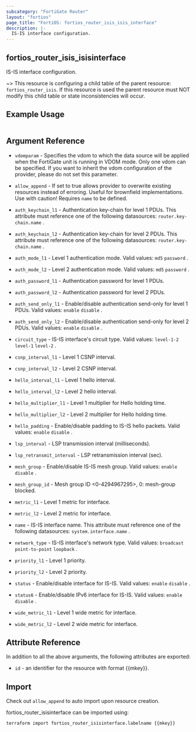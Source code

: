 ```yaml
---
subcategory: "FortiGate Router"
layout: "fortios"
page_title: "FortiOS: fortios_router_isis_isis_interface"
description: |-
  IS-IS interface configuration.
---
```


## fortios_router_isis_isisinterface
IS-IS interface configuration.

~> This resource is configuring a child table of the parent resource: `fortios_router_isis`. If this resource is used the parent resource must NOT modify this child table or state inconsistencies will occur.


## Example Usage

```hcl

```

## Argument Reference
* `vdomparam` - Specifies the vdom to which the data source will be applied when the FortiGate unit is running in VDOM mode. Only one vdom can be specified. If you want to inherit the vdom configuration of the provider, please do not set this parameter.
* `allow_append` - If set to true allows provider to overwrite existing resources instead of erroring. Useful for brownfield implementations. Use with caution! Requires `name` to be defined.

* `auth_keychain_l1` - Authentication key-chain for level 1 PDUs. This attribute must reference one of the following datasources: `router.key-chain.name` .
* `auth_keychain_l2` - Authentication key-chain for level 2 PDUs. This attribute must reference one of the following datasources: `router.key-chain.name` .
* `auth_mode_l1` - Level 1 authentication mode. Valid values: `md5` `password` .
* `auth_mode_l2` - Level 2 authentication mode. Valid values: `md5` `password` .
* `auth_password_l1` - Authentication password for level 1 PDUs.
* `auth_password_l2` - Authentication password for level 2 PDUs.
* `auth_send_only_l1` - Enable/disable authentication send-only for level 1 PDUs. Valid values: `enable` `disable` .
* `auth_send_only_l2` - Enable/disable authentication send-only for level 2 PDUs. Valid values: `enable` `disable` .
* `circuit_type` - IS-IS interface's circuit type. Valid values: `level-1-2` `level-1` `level-2` .
* `csnp_interval_l1` - Level 1 CSNP interval.
* `csnp_interval_l2` - Level 2 CSNP interval.
* `hello_interval_l1` - Level 1 hello interval.
* `hello_interval_l2` - Level 2 hello interval.
* `hello_multiplier_l1` - Level 1 multiplier for Hello holding time.
* `hello_multiplier_l2` - Level 2 multiplier for Hello holding time.
* `hello_padding` - Enable/disable padding to IS-IS hello packets. Valid values: `enable` `disable` .
* `lsp_interval` - LSP transmission interval (milliseconds).
* `lsp_retransmit_interval` - LSP retransmission interval (sec).
* `mesh_group` - Enable/disable IS-IS mesh group. Valid values: `enable` `disable` .
* `mesh_group_id` - Mesh group ID <0-4294967295>, 0: mesh-group blocked.
* `metric_l1` - Level 1 metric for interface.
* `metric_l2` - Level 2 metric for interface.
* `name` - IS-IS interface name. This attribute must reference one of the following datasources: `system.interface.name` .
* `network_type` - IS-IS interface's network type. Valid values: `broadcast` `point-to-point` `loopback` .
* `priority_l1` - Level 1 priority.
* `priority_l2` - Level 2 priority.
* `status` - Enable/disable interface for IS-IS. Valid values: `enable` `disable` .
* `status6` - Enable/disable IPv6 interface for IS-IS. Valid values: `enable` `disable` .
* `wide_metric_l1` - Level 1 wide metric for interface.
* `wide_metric_l2` - Level 2 wide metric for interface.

## Attribute Reference

In addition to all the above arguments, the following attributes are exported:
* `id` - an identifier for the resource with format {{mkey}}.

## Import

Check out `allow_append` to auto import upon resource creation.

fortios_router_isisinterface can be imported using:
```sh
terraform import fortios_router_isisinterface.labelname {{mkey}}
```
